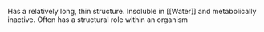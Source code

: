 Has a relatively long, thin structure. Insoluble in [[Water]] and metabolically inactive. Often has a structural role within an organism
